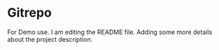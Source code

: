 # Gitrepo
For Demo use.
I am editing the README file. Adding some more details about the project description.
